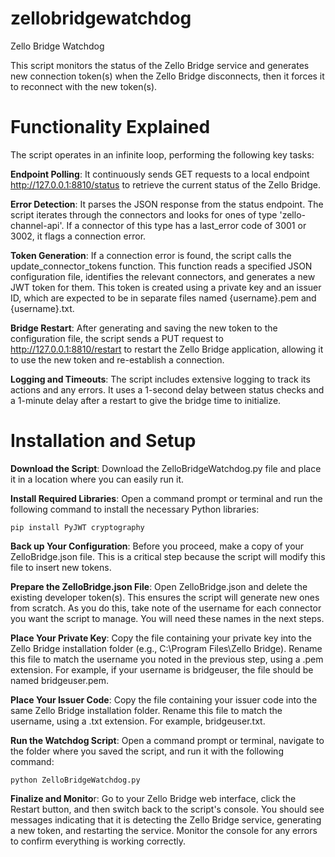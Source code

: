# zellobridgewatchdog
Zello Bridge Watchdog

This script monitors the status of the Zello Bridge service and generates new connection token(s) when the Zello Bridge disconnects, then it forces it to reconnect with the new token(s).

# Functionality Explained

The script operates in an infinite loop, performing the following key tasks:

**Endpoint Polling**: It continuously sends GET requests to a local endpoint http://127.0.0.1:8810/status to retrieve the current status of the Zello Bridge.

**Error Detection**: It parses the JSON response from the status endpoint. The script iterates through the connectors and looks for ones of type 'zello-channel-api'. If a connector of this type has a last_error code of 3001 or 3002, it flags a connection error.

**Token Generation**: If a connection error is found, the script calls the update_connector_tokens function. This function reads a specified JSON configuration file, identifies the relevant connectors, and generates a new JWT token for them. This token is created using a private key and an issuer ID, which are expected to be in separate files named {username}.pem and {username}.txt.

**Bridge Restart**: After generating and saving the new token to the configuration file, the script sends a PUT request to http://127.0.0.1:8810/restart to restart the Zello Bridge application, allowing it to use the new token and re-establish a connection.

**Logging and Timeouts**: The script includes extensive logging to track its actions and any errors. It uses a 1-second delay between status checks and a 1-minute delay after a restart to give the bridge time to initialize.


# Installation and Setup

**Download the Script**: Download the ZelloBridgeWatchdog.py file and place it in a location where you can easily run it.

**Install Required Libraries**: Open a command prompt or terminal and run the following command to install the necessary Python libraries:

    pip install PyJWT cryptography

**Back up Your Configuration**: Before you proceed, make a copy of your ZelloBridge.json file. This is a critical step because the script will modify this file to insert new tokens.

**Prepare the ZelloBridge.json File**: Open ZelloBridge.json and delete the existing developer token(s). This ensures the script will generate new ones from scratch. As you do this, take note of the username for each connector you want the script to manage. You will need these names in the next steps.

**Place Your Private Key**: Copy the file containing your private key into the Zello Bridge installation folder (e.g., C:\Program Files\Zello Bridge). Rename this file to match the username you noted in the previous step, using a .pem extension. For example, if your username is bridgeuser, the file should be named bridgeuser.pem.

**Place Your Issuer Code**: Copy the file containing your issuer code into the same Zello Bridge installation folder. Rename this file to match the username, using a .txt extension. For example, bridgeuser.txt.

**Run the Watchdog Script**: Open a command prompt or terminal, navigate to the folder where you saved the script, and run it with the following command:

    python ZelloBridgeWatchdog.py

**Finalize and Monito**r: Go to your Zello Bridge web interface, click the Restart button, and then switch back to the script's console. You should see messages indicating that it is detecting the Zello Bridge service, generating a new token, and restarting the service. Monitor the console for any errors to confirm everything is working correctly.
